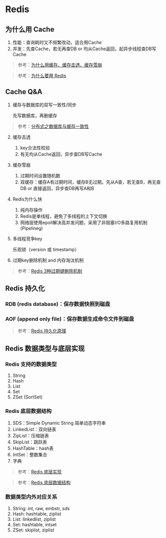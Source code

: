 # Redis

## 为什么用 Cache
1. 性能：查询耗时又不频繁改动，适合用Cache
2. 并发：先查Cache，若无再查DB or 均从Cache返回，起异步线程查DB写Cache

> 参考：[为什么用缓存、缓存击透、缓存雪崩](http://database.51cto.com/art/201811/586162.htm)

> 参考：[为什么要用 Redis](https://juejin.im/post/5b516dc75188251af363492d)

## Cache Q&A
1. 缓存与数据库的双写一致性/同步
    
   先写数据库，再删缓存

> 参考：[分布式之数据库与缓存一致性](http://www.cnblogs.com/rjzheng/p/9041659.html)

2. 缓存击透

   1. key合法性校验 
   2. 有无均从Cache返回，异步查DB写Cache

3. 缓存雪崩
 
   1. 过期时间设置随机数
   2. 双缓存：缓存A有过期时间，缓存B无过期。先从A查，若无查B，再无查DB or 直接返回，异步查DB再写A和B 

4. Redis为什么快

   1. 纯内存操作
   2. Redis是单线程，避免了多线程的上下文切换
   3. 网络层使用epoll解决高并发问题，采用了非阻塞I/O多路复用机制(Pipelineg)

5. 多线程竞争key

   乐观锁（version 或 timestamp）

6. 过期key删除机制 and 内存淘汰机制

> 参考：[Redis 3种过期键删除机制](https://segmentfault.com/a/1190000004866645)

## Redis 持久化
### RDB (redis database)：保存数据快照到磁盘
### AOF (append only file)：保存数据生成命令文件到磁盘

> 参考：[Redis 持久化原理](https://juejin.im/post/5b70dfcf518825610f1f5c16)


## Redis 数据类型与底层实现
### Redis 支持的数据类型
   
   1. String
   2. Hash
   3. List
   4. Set
   5. ZSet (SortSet)

### Redis 底层数据结构

   1. SDS：Simple Dynamic String 简单动态字符串
   2. LinkedList：双向链表
   3. ZipList：压缩链表
   4. SkipList：跳跃表
   5. HashTable：hash表
   6. IntSet：整数集合
   7. 字典

> 参考：[Redis 底层实现](http://princessdudu.com/2018/10/15/redis%E5%9F%BA%E7%A1%80/)  

> 参考：[Redis 底层数据结构](https://www.jianshu.com/p/f8ccf8806095)

### 数据类型内外对应关系

   1. String: int, raw, embstr, sds
   2. Hash: hashtable, ziplist 
   3. List: linkedlist, ziplist
   4. Set: hashtable, intset
   5. ZSet: skiplist, ziplist

   